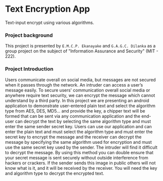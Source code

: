 # Text Encryption App
Text-input encrypt using various algorithms.
### Project background
This project is presented by `E.M.C.P. Ekanayake` and `G.A.G.C. Dilanka` as a group project on the subject of "Information Assurance and Security" (MIT - 222).
### Project Introduction

Users communicate overall on social media, but messages are not secured when it passes through the network. An intruder can access a user’s message easily. To secure users' communication overall social media or anywhere require text security, we can encrypt the message which cannot understand by a third party. In this project we are presenting an android application to demonstrate user-entered plain text and select the algorithm type from AES, DES, MD5... and provide the key, a chipper text will be formed that can be sent via any communication application and the end-user can decrypt the text by selecting the same algorithm type and must enter the same sender secret key. Users can use our application and can enter the plain text and must select the algorithm type and must enter the secret key to encrypt the message and the receiver can decrypt the message by specifying the same algorithm used for encryption and must use the same secret key used by the sender.  The intruder will find it difficult to decrypt the message. By using this method you can double ensure that your secret message is sent securely without outside interference from hackers or crackers. If the sender sends this image in public others will not know what is it, and it will be received by the receiver. You will need the key and algorithm type to decrypt the encrypted text.


